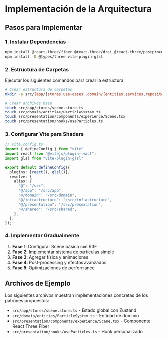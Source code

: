 # Implementación de la Arquitectura

## Pasos para Implementar

### 1. Instalar Dependencias

```bash
npm install @react-three/fiber @react-three/drei @react-three/postprocessing three zustand @react-spring/three framer-motion-3d
npm install -D @types/three vite-plugin-glsl
```

### 2. Estructura de Carpetas

Ejecutar los siguientes comandos para crear la estructura:

```bash
# Crear estructura de carpetas
mkdir -p src/{app/{stores,use-cases},domain/{entities,services,repositories},infrastructure/{three/{loaders,materials,geometries,renderers},repositories,external},presentation/{components/{ui,experience,particles},hooks,layouts},shared/{constants,types,utils,config},assets/{models,textures,shaders,audio}}

# Crear archivos base
touch src/app/stores/scene.store.ts
touch src/domain/entities/ParticleSystem.ts
touch src/presentation/components/experience/Scene.tsx
touch src/presentation/hooks/useParticles.ts
```

### 3. Configurar Vite para Shaders

```typescript
// vite.config.ts
import { defineConfig } from "vite";
import react from "@vitejs/plugin-react";
import glsl from "vite-plugin-glsl";

export default defineConfig({
  plugins: [react(), glsl()],
  resolve: {
    alias: {
      "@": "/src",
      "@/app": "/src/app",
      "@/domain": "/src/domain",
      "@/infrastructure": "/src/infrastructure",
      "@/presentation": "/src/presentation",
      "@/shared": "/src/shared",
    },
  },
});
```

### 4. Implementar Gradualmente

1. **Fase 1**: Configurar Scene básica con R3F
2. **Fase 2**: Implementar sistema de partículas simple
3. **Fase 3**: Agregar física y animaciones
4. **Fase 4**: Post-processing y efectos avanzados
5. **Fase 5**: Optimizaciones de performance

## Archivos de Ejemplo

Los siguientes archivos muestran implementaciones concretas de los patrones propuestos:

- `src/app/stores/scene.store.ts` - Estado global con Zustand
- `src/domain/entities/ParticleSystem.ts` - Entidad de dominio
- `src/presentation/components/experience/Scene.tsx` - Componente React Three Fiber
- `src/presentation/hooks/useParticles.ts` - Hook personalizado
